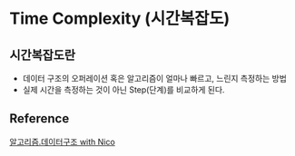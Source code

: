 # **Time Complexity (시간복잡도)**

## **시간복잡도란**
- 데이터 구조의 오퍼레이션 혹은 알고리즘이 얼마나 빠르고, 느린지 측정하는 방법
- 실제 시간을 측정하는 것이 아닌 Step(단계)를 비교하게 된다.





## **Reference**
[알고리즘.데이터구조 with Nico](https://www.youtube.com/watch?v=NFETSCJON2M&list=PL7jH19IHhOLMdHvl3KBfFI70r9P0lkJwL&index=2)